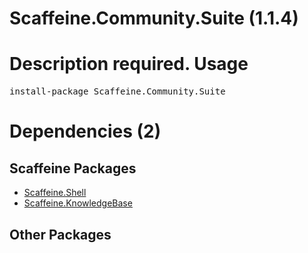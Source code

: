 ﻿Scaffeine.Community.Suite (1.1.4)
======
Description required.
Usage
======
<pre>install-package Scaffeine.Community.Suite</pre>
Dependencies (2)
=====

Scaffeine Packages
------
* [Scaffeine.Shell](https://github.com/wcpro/Scaffeine/tree/master/src/Scaffeine.Shell)
* [Scaffeine.KnowledgeBase](https://github.com/wcpro/Scaffeine/tree/master/src/Scaffeine.KnowledgeBase)

Other Packages
------
